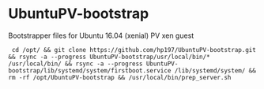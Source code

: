 # UbuntuPV-bootstrap
Bootstrapper files for Ubuntu 16.04 (xenial) PV xen guest

` cd /opt/ && git clone https://github.com/hp197/UbuntuPV-bootstrap.git && rsync -a --progress UbuntuPV-bootstrap/usr/local/bin/* /usr/local/bin/ && rsync -a --progress UbuntuPV-bootstrap/lib/systemd/system/firstboot.service /lib/systemd/system/ && rm -rf /opt/UbuntuPV-bootstrap && /usr/local/bin/prep_server.sh`
